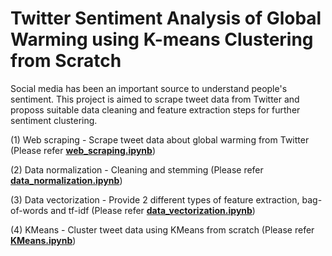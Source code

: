 # Twitter Sentiment Analysis of Global Warming using K-means Clustering from Scratch 

Social media has been an important source to understand people's sentiment. This project is aimed to scrape tweet data from Twitter and proposs suitable data cleaning and feature extraction steps for further sentiment clustering.

(1) Web scraping - Scrape tweet data about global warming from Twitter (Please refer [**web_scraping.ipynb**](web_scraping.ipynb))

(2) Data normalization - Cleaning and stemming (Please refer [**data_normalization.ipynb**](data_normalization.ipynb))

(3) Data vectorization - Provide 2 different types of feature extraction, bag-of-words and tf-idf (Please refer [**data_vectorization.ipynb**](data_vectorization.ipynb))

(4) KMeans - Cluster tweet data using KMeans from scratch (Please refer [**KMeans.ipynb**](KMeans.ipynb))
